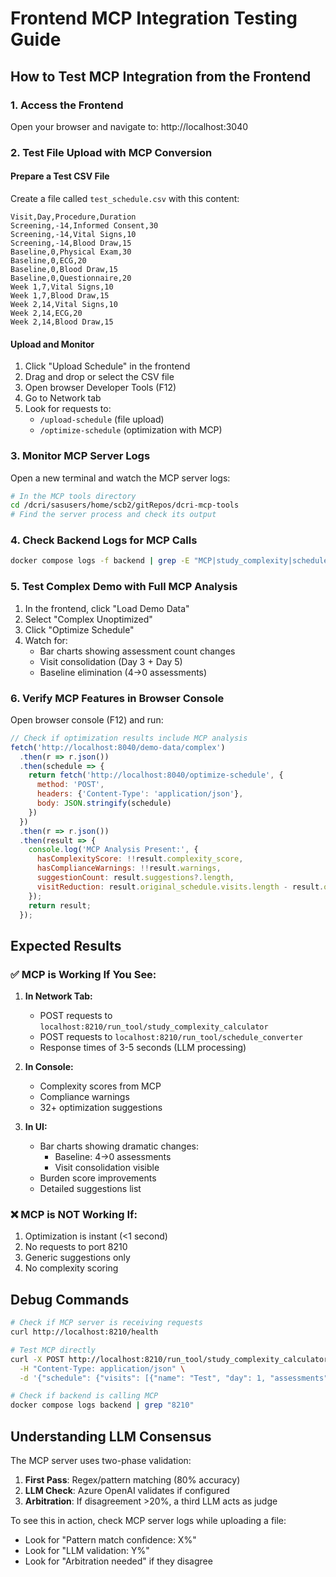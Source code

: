 # Frontend MCP Integration Testing Guide

## How to Test MCP Integration from the Frontend

### 1. Access the Frontend
Open your browser and navigate to: http://localhost:3040

### 2. Test File Upload with MCP Conversion

#### Prepare a Test CSV File
Create a file called `test_schedule.csv` with this content:

```csv
Visit,Day,Procedure,Duration
Screening,-14,Informed Consent,30
Screening,-14,Vital Signs,10
Screening,-14,Blood Draw,15
Baseline,0,Physical Exam,30
Baseline,0,ECG,20
Baseline,0,Blood Draw,15
Baseline,0,Questionnaire,20
Week 1,7,Vital Signs,10
Week 1,7,Blood Draw,15
Week 2,14,Vital Signs,10
Week 2,14,ECG,20
Week 2,14,Blood Draw,15
```

#### Upload and Monitor
1. Click "Upload Schedule" in the frontend
2. Drag and drop or select the CSV file
3. Open browser Developer Tools (F12)
4. Go to Network tab
5. Look for requests to:
   - `/upload-schedule` (file upload)
   - `/optimize-schedule` (optimization with MCP)

### 3. Monitor MCP Server Logs

Open a new terminal and watch the MCP server logs:

```bash
# In the MCP tools directory
cd /dcri/sasusers/home/scb2/gitRepos/dcri-mcp-tools
# Find the server process and check its output
```

### 4. Check Backend Logs for MCP Calls

```bash
docker compose logs -f backend | grep -E "MCP|study_complexity|schedule_converter"
```

### 5. Test Complex Demo with Full MCP Analysis

1. In the frontend, click "Load Demo Data"
2. Select "Complex Unoptimized"
3. Click "Optimize Schedule"
4. Watch for:
   - Bar charts showing assessment count changes
   - Visit consolidation (Day 3 + Day 5)
   - Baseline elimination (4→0 assessments)

### 6. Verify MCP Features in Browser Console

Open browser console (F12) and run:

```javascript
// Check if optimization results include MCP analysis
fetch('http://localhost:8040/demo-data/complex')
  .then(r => r.json())
  .then(schedule => {
    return fetch('http://localhost:8040/optimize-schedule', {
      method: 'POST',
      headers: {'Content-Type': 'application/json'},
      body: JSON.stringify(schedule)
    })
  })
  .then(r => r.json())
  .then(result => {
    console.log('MCP Analysis Present:', {
      hasComplexityScore: !!result.complexity_score,
      hasComplianceWarnings: !!result.warnings,
      suggestionCount: result.suggestions?.length,
      visitReduction: result.original_schedule.visits.length - result.optimized_schedule.visits.length
    });
    return result;
  });
```

## Expected Results

### ✅ MCP is Working If You See:

1. **In Network Tab:**
   - POST requests to `localhost:8210/run_tool/study_complexity_calculator`
   - POST requests to `localhost:8210/run_tool/schedule_converter`
   - Response times of 3-5 seconds (LLM processing)

2. **In Console:**
   - Complexity scores from MCP
   - Compliance warnings
   - 32+ optimization suggestions

3. **In UI:**
   - Bar charts showing dramatic changes:
     - Baseline: 4→0 assessments
     - Visit consolidation visible
   - Burden score improvements
   - Detailed suggestions list

### ❌ MCP is NOT Working If:

1. Optimization is instant (<1 second)
2. No requests to port 8210
3. Generic suggestions only
4. No complexity scoring

## Debug Commands

```bash
# Check if MCP server is receiving requests
curl http://localhost:8210/health

# Test MCP directly
curl -X POST http://localhost:8210/run_tool/study_complexity_calculator \
  -H "Content-Type: application/json" \
  -d '{"schedule": {"visits": [{"name": "Test", "day": 1, "assessments": []}]}}'

# Check if backend is calling MCP
docker compose logs backend | grep "8210"
```

## Understanding LLM Consensus

The MCP server uses two-phase validation:

1. **First Pass**: Regex/pattern matching (80% accuracy)
2. **LLM Check**: Azure OpenAI validates if configured
3. **Arbitration**: If disagreement >20%, a third LLM acts as judge

To see this in action, check MCP server logs while uploading a file:
- Look for "Pattern match confidence: X%"
- Look for "LLM validation: Y%"
- Look for "Arbitration needed" if they disagree